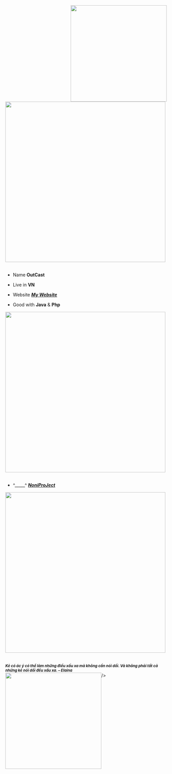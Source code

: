 
<div>
<img src="./img/Profile-elaina.png" width="300" align="right" />
<br/>
<img src="./img/AboutMe-elaina.png" width="500" />
<br/>
<br/>
  
- Name **OutCast**

- Live in **VN**

- Website [***My Website***](#)

- Good with **Java** & **Php**



<img src="./img/Repo-elaina.png" width="500" />
<br/>
<br/>
  
- ^_____^ [***NoniProJect***](https://www.artstation.com/artwork/qArXVR)<br/>




<img src="./img/banner-elainaa.png" width="500" /><br/>
<br/>  
<sub> ***Kẻ có ác ý có thể làm những điều xấu xa mà không cần nói dối. Và không phải tất cả những kẻ nói dối đều xấu xa. – Elaina*** </sub>
  <br/>
<img src="./img/Waifu-elainaa.png" width="300" align="top"/>/>

<!--
<img src="https://metrics.lecoq.io/Eilaluth?template=classic&base.header=0&base.activity=0&base.community=0&base.repositories=0&base.metadata=0&repositories=1&repositories=100&repositories.batch=100&repositories.forks=false&repositories.affiliations=owner&repositories.featured=Eilaluth%2FAyano%2CEilaluth%2FKyoko%2CEilaluth%2FKanna%2CEilaluth%2FHotaru%2CEilaluth%2FMocha&config.timezone=Asia%2FJakart"  />
-->
</div>
